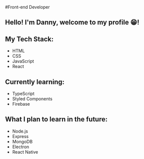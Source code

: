 #Front-end Developer

## Hello! I'm Danny, welcome to my profile :grin:!

## My Tech Stack:
- HTML
- CSS
- JavaScript
- React

## Currently learning:
- TypeScript
- Styled Components
- Firebase

## What I plan to learn in the future: 
- Node.js
- Express
- MongoDB
- Electron
- React Native

<!--
**dvaanc/dvaanc** is a ✨ _special_ ✨ repository because its `README.md` (this file) appears on your GitHub profile.

Here are some ideas to get you started:

- 🔭 I’m currently working on ...
- 🌱 I’m currently learning ...
- 👯 I’m looking to collaborate on ...
- 🤔 I’m looking for help with ...
- 💬 Ask me about ...
- 📫 How to reach me: ...
- 😄 Pronouns: ...
- ⚡ Fun fact: ...
-->
